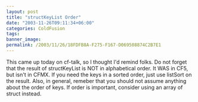 ```yaml
---
layout: post
title: "structKeyList Order"
date: "2003-11-26T09:11:34+06:00"
categories: ColdFusion 
tags: 
banner_image: 
permalink: /2003/11/26/18FDFB8A-F275-F167-D069508874C2B7E1
---
```


This came up today on cf-talk, so I thought I'd remind folks. Do not forget that the result of structKeyList is NOT in alphabetical order. It WAS in CF5, but isn't in CFMX. If you need the keys in a sorted order, just use listSort on the result. Also, in general, remeber that you should not assume anything about the order of keys. If order is important, consider using an array of struct instead.